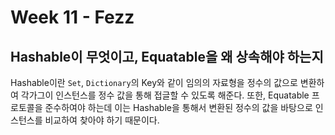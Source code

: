 # Week 11 - Fezz

## Hashable이 무엇이고, Equatable을 왜 상속해야 하는지

Hashable이란 `Set`, `Dictionary`의 Key와 같이 임의의 자료형을 정수의 값으로 변환하여 각가그이 인스턴스를 정수 값을 통해 접글할 수 있도록 해준다. 또한, Equatable 프로토콜을 준수하여야 하는데 이는 Hashable을 통해서 변환된 정수의 값을 바탕으로 인스턴스를 비교하여 찾아야 하기 때문이다.

